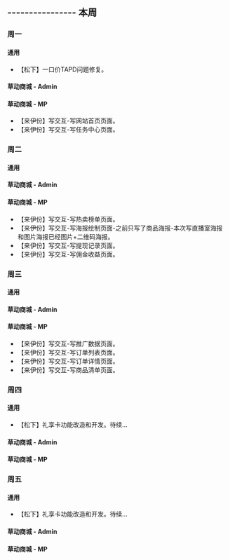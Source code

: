 ## ---------------- 本周

### 周一
#### 通用
* 【松下】一口价TAPD问题修复。
#### 草动商城 - Admin
#### 草动商城 - MP
* 【来伊份】写交互-写网站首页页面。
* 【来伊份】写交互-写任务中心页面。

### 周二
#### 通用
#### 草动商城 - Admin
#### 草动商城 - MP
* 【来伊份】写交互-写热卖榜单页面。
* 【来伊份】写交互-写海报绘制页面-之前只写了商品海报-本次写直播室海报和图片海报已经图片+二维码海报。
* 【来伊份】写交互-写提现记录页面。
* 【来伊份】写交互-写佣金收益页面。

### 周三
#### 通用
#### 草动商城 - Admin
#### 草动商城 - MP
* 【来伊份】写交互-写推广数据页面。
* 【来伊份】写交互-写订单列表页面。
* 【来伊份】写交互-写订单详情页面。
* 【来伊份】写交互-写商品清单页面。

### 周四
#### 通用
* 【松下】礼享卡功能改造和开发。待续...
#### 草动商城 - Admin
#### 草动商城 - MP

### 周五
#### 通用
* 【松下】礼享卡功能改造和开发。待续...
#### 草动商城 - Admin
#### 草动商城 - MP
